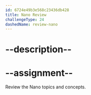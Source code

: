 ```yaml
---
id: 6724e49b3e568c23436db428
title: Nano Review
challengeType: 24
dashedName: review-nano
---
```


# --description--



# --assignment--

Review the Nano topics and concepts.
